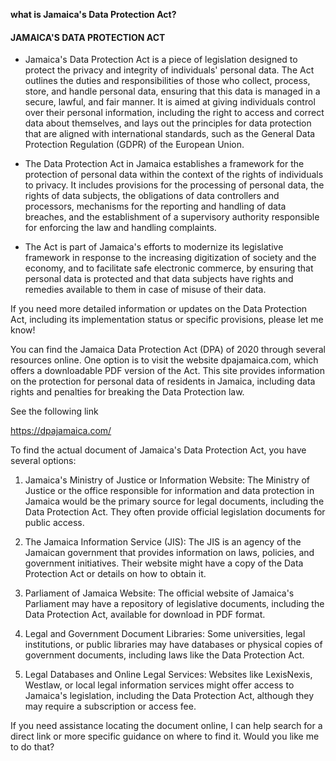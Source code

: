 **what is Jamaica's Data Protection Act?**

#### JAMAICA'S DATA PROTECTION ACT

- Jamaica's Data Protection Act is a piece of legislation designed to protect the privacy and integrity of individuals' personal data. The Act outlines the duties and responsibilities of those who collect, process, store, and handle personal data, ensuring that this data is managed in a secure, lawful, and fair manner. It is aimed at giving individuals control over their personal information, including the right to access and correct data about themselves, and lays out the principles for data protection that are aligned with international standards, such as the General Data Protection Regulation (GDPR) of the European Union.

- The Data Protection Act in Jamaica establishes a framework for the protection of personal data within the context of the rights of individuals to privacy. It includes provisions for the processing of personal data, the rights of data subjects, the obligations of data controllers and processors, mechanisms for the reporting and handling of data breaches, and the establishment of a supervisory authority responsible for enforcing the law and handling complaints.

- The Act is part of Jamaica's efforts to modernize its legislative framework in response to the increasing digitization of society and the economy, and to facilitate safe electronic commerce, by ensuring that personal data is protected and that data subjects have rights and remedies available to them in case of misuse of their data.

If you need more detailed information or updates on the Data Protection Act, including its implementation status or specific provisions, please let me know!

You can find the Jamaica Data Protection Act (DPA) of 2020 through several resources online. One option is to visit the website dpajamaica.com, which offers a downloadable PDF version of the Act. This site provides information on the protection for personal data of residents in Jamaica, including data rights and penalties for breaking the Data Protection law​​.

See the following link

https://dpajamaica.com/

To find the actual document of Jamaica's Data Protection Act, you have several options:

1. Jamaica's Ministry of Justice or Information Website: The Ministry of Justice or the office responsible for information and data protection in Jamaica would be the primary source for legal documents, including the Data Protection Act. They often provide official legislation documents for public access.

2. The Jamaica Information Service (JIS): The JIS is an agency of the Jamaican government that provides information on laws, policies, and government initiatives. Their website might have a copy of the Data Protection Act or details on how to obtain it.

3. Parliament of Jamaica Website: The official website of Jamaica's Parliament may have a repository of legislative documents, including the Data Protection Act, available for download in PDF format.

4. Legal and Government Document Libraries: Some universities, legal institutions, or public libraries may have databases or physical copies of government documents, including laws like the Data Protection Act.

5. Legal Databases and Online Legal Services: Websites like LexisNexis, Westlaw, or local legal information services might offer access to Jamaica's legislation, including the Data Protection Act, although they may require a subscription or access fee.

If you need assistance locating the document online, I can help search for a direct link or more specific guidance on where to find it. Would you like me to do that?
